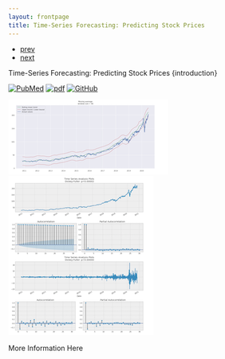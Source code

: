```yaml
---
layout: frontpage
title: Time-Series Forecasting: Predicting Stock Prices
---
```


<div class="navbar">
  <div class="navbar-inner">
      <ul class="nav">
          <li><a href="election.html">prev</a></li>
          <li><a href="dcbike.html">next</a></li>
      </ul>
  </div>
</div>

Time-Series Forecasting: Predicting Stock Prices
 {introduction} <br/>

[![PubMed](../icons16/pubmed-icon.png)]()
[![pdf](../icons16/pdf-icon.png)]()
[![GitHub](../icons16/github-icon.png)]()

[![stockprice example](../../assets/publpics/stockprice2.png)]()
<br/>
[![stockprice example](../../assets/publpics/stockprice1.png)]()

More Information Here
